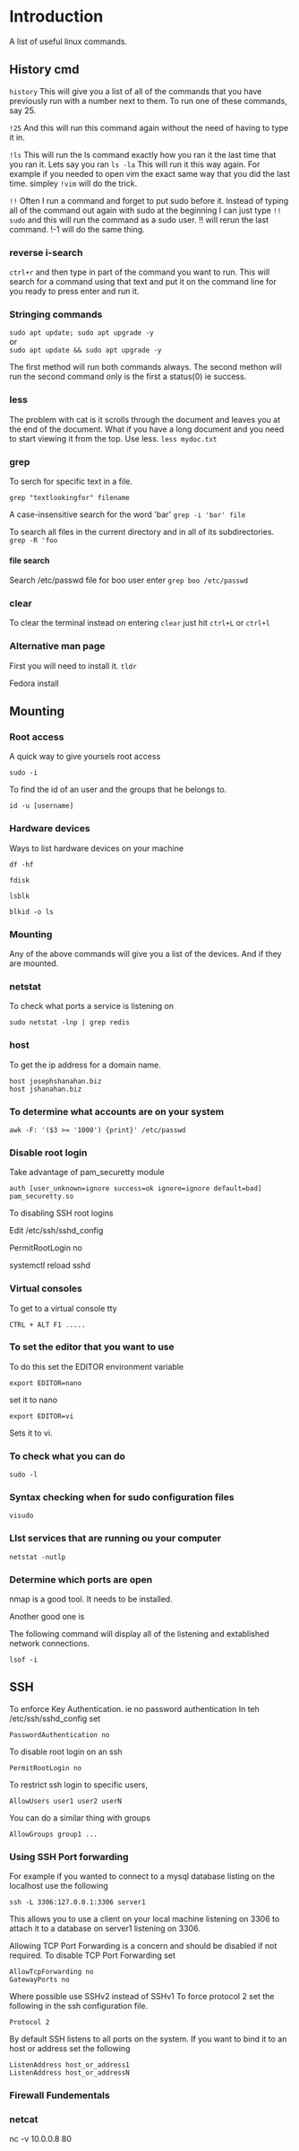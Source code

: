 # Introduction

A list of useful linux commands.

## History cmd

`history` This will give you a list of all of the commands that you have previously run with a number next to them. To run one of these commands, say 25.

`!25` And this will run this command again without the need of having to type it in.

`!ls` This will run the ls command exactly how you ran it the last time that you ran it. Lets say you ran `ls -la` This will run it this way again.
For example if you needed to open vim the exact same way that you did the last time.
simpley `!vim` will do the trick.

`!!`
Often I run a command and forget to put sudo before it. Instead of typing all of the command out again with sudo at the beginning I can just type
`!! sudo` and this will run the command as a sudo user.
!! will rerun the last command. !-1 will do the same thing.

### reverse i-search

`ctrl+r` and then type in part of the command you want to run. This will search for a command using that text and put it on the command line for you ready to press enter and run it.

### Stringing commands

`sudo apt update; sudo apt upgrade -y`\
or \
`sudo apt update && sudo apt upgrade -y`

The first method will run both commands always.
The second methon will run the second command only is the first a status(0) ie success.

### less

The problem with cat is it scrolls through the document and leaves you at the end of the document. What if you have a long document and you need to start viewing it from the top. Use less.
`less mydoc.txt`

### grep

To serch for specific text in a file.

`grep "textlookingfor" filename`

A case-insensitive search for the word 'bar'
`grep -i 'bar' file`

To search all files in the current directory and in all of its subdirectories.
`grep -R 'foo`

#### file search

Search /etc/passwd file for boo user enter
`grep boo /etc/passwd`

### clear

To clear the terminal instead on entering `clear` just hit `ctrl+L` or `ctrl+l`

### Alternative man page

First you will need to install it.
`tldr`

Fedora install

## Mounting

### Root access

A quick way to give yoursels root access

```
sudo -i
```

To find the id of an user and the groups that he belongs to.

```
id -u [username]
```

### Hardware devices

Ways to list hardware devices on your machine

```
df -hf
```

```
fdisk
```

```
lsblk
```

```
blkid -o ls
```

### Mounting

Any of the above commands will give you a list of the devices.
And if they are mounted.

### netstat

To check what ports a service is listening on

```
sudo netstat -lnp | grep redis
```

### host

To get the ip address for a domain name.

```
host josephshanahan.biz
host jshanahan.biz
```

### To determine what accounts are on your system

```
awk -F: '($3 >= '1000') {print}' /etc/passwd
```

### Disable root login

Take advantage of pam_securetty module

```
auth [user_unknown=ignore success=ok ignore=ignore default=bad] pam_securetty.so
```

To disabling SSH root logins

Edit /etc/ssh/sshd_config

PermitRootLogin no

systemctl reload sshd

### Virtual consoles

To get to a virtual console tty

```
CTRL + ALT F1 .....
```

### To set the editor that you want to use

To do this set the EDITOR environment variable

```
export EDITOR=nano
```

set it to nano

```
export EDITOR=vi
```

Sets it to vi.

### To check what you can do

```
sudo -l
```

### Syntax checking when for sudo configuration files

```
visudo
```

### LIst services that are running ou your computer

```
netstat -nutlp
```

### Determine which ports are open

nmap is a good tool. It needs to be installed.

Another good one is

The following command will display all of the listening and extablished network connections.

```
lsof -i
```

## SSH

To enforce Key Authentication. ie no password authentication
In teh /etc/ssh/sshd_config
set

```
PasswordAuthentication no
```

To disable root login on an ssh

```
PermitRootLogin no
```

To restrict ssh login to specific users,

```
AllowUsers user1 user2 userN
```

You can do a similar thing with groups

```
AllowGroups group1 ...
```

### Using SSH Port forwarding

For example if you wanted to connect to a mysql database listing on the localhost
use the following

```
ssh -L 3306:127.0.0.1:3306 server1
```

This allows you to use a client on your local machine listening on 3306 to attach it to a database on server1 listening on 3306.

Allowing TCP Port Forwarding is a concern and should be disabled if not required.
To disable TCP Port Forwarding set

```
AllowTcpForwarding no
GatewayPorts no
```

Where possible use SSHv2 instead of SSHv1
To force protocol 2 set the following in the ssh configuration file.

```
Protocol 2
```

By default SSH listens to all ports on the system. If you want to bind it to an host or address set the following

```
ListenAddress host_or_address1
ListenAddress host_or_addressN
```

### Firewall Fundementals

### netcat

nc -v 10.0.0.8 80
